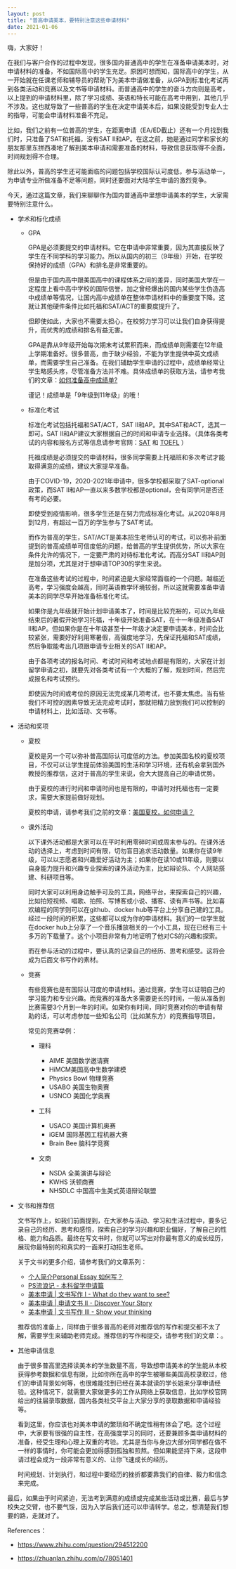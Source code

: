 ```yaml
---
layout: post
title: "普高申请美本，要特别注意这些申请材料"
date: 2021-01-06
---
```


嗨，大家好！

在我们与客户合作的过程中发现，很多国内普通高中的学生在准备申请美本时，对申请材料的准备，不如国际高中的学生充足。原因可想而知，国际高中的学生，从一开始就在任课老师和辅导员的帮助下为美本申请做准备，从GPA到标准化考试再到各类活动和竞赛以及文书等申请材料。而普通高中的学生的奋斗方向则是高考，以上提到的申请材料里，除了学习成绩、英语和特长可能在高考中用到，其他几乎不涉及。这也就导致了一些普高的学生在决定申请美本后，如果没能受到专业人士的指导，可能会申请材料准备不充足。

比如，我们之前有一位普高的学生，在距离申请（EA/ED截止）还有一个月找到我们时，只准备了SAT和托福，没有SAT II和AP。在这之前，她是通过同学和家长的朋友那里东拼西凑地了解到美本申请和需要准备的材料，导致信息获取得不全面，时间规划得不合理。

除此以外，普高的学生还可能面临的问题包括学校国际认可度低，参与活动单一，为申请专业所做准备不足等问题，同时还要面对大陆学生申请的激烈竞争。

今天，通过这篇文章，我们来聊聊作为国内普通高中里想申请美本的学生，大家需要特别注意什么。

+ 学术和标化成绩

  + GPA

    GPA是必须要提交的申请材料。它在申请中非常重要，因为其直接反映了学生在不同学科的学习能力。所以从国内的初三（9年级）开始，在学校保持好的成绩（GPA）和排名是非常重要的。

    但是由于国内高中跟美国高中的课程体系之间的差异，同时美国大学在一定程度上看中高中学校的国际信誉，加之曾经爆出的国内某些学生伪造高中成绩单等情况，让国内高中成绩单在整体申请材料中的重要度下降。这就让其他硬件条件比如托福和SAT/ACT的重要度提升了。

    但即使如此，大家也不需要太担心，在校努力学习可以让我们自身获得提升，而优秀的成绩和排名有益无害。

    GPA是靠从9年级开始每次期末考试累积而来，而成绩单则需要在12年级上学期准备好。很多普高，由于缺少经验，不能为学生提供中英文成绩单，而需要学生自己准备。在我们辅助学生申请的过程中，成绩单经常让学生略感头疼，尽管准备方法并不难。具体成绩单的获取方法，请参考我们的文章：[如何准备高中成绩单?](http://www.tessay.org/blog/2019/03/12/highschooltranscripts)

    谨记！成绩单是「9年级到11年级」的哦！

  + 标准化考试

    标准化考试包括托福和SAT/ACT，SAT II和AP。其中SAT和ACT，选其一即可。SAT II和AP建议大家根据自己的时间和申请专业选择。（具体各类考试的内容和报名方式等信息请参考官网：[SAT](https://www.collegeboard.org/) 和 [TOEFL](https://toefl.neea.cn/) ）

    托福成绩是必须提交的申请材料，很多同学需要上托福班和多次考试才能取得满意的成绩，建议大家提早准备。

    由于COVID-19，2020-2021年申请中，很多学校都采取了SAT-optional政策，而SAT II和AP一直以来多数学校都是optional，会有同学问是否还有考的必要。

    即使受到疫情影响，很多学生还是在努力完成标准化考试。从2020年8月到12月，有超过一百万的学生参与了SAT考试。

    而作为普高的学生，SAT/ACT是美本招生老师认可的考试，可以弥补前面提到的普高成绩单可信度低的问题，给普高的学生提供优势，所以大家在条件允许的情况下，一定要严肃的对待标准化考试。而高分SAT II和AP则是加分项，尤其是对于想申请TOP30的学生来说。

    在准备这些考试的过程中，时间紧迫是大家经常面临的一个问题。越临近高考，学习强度会越高，同时英语教学环境较弱，所以这就需要准备申请美本的同学尽早开始准备标准化考试。

    如果你是九年级就开始计划申请美本了，时间是比较充裕的，可以九年级结束后的暑假开始学习托福，十年级开始准备SAT，在十一年级准备SAT II和AP。但如果你是在十年级甚至十一年级才决定要申请美本，时间会比较紧张，需要好好利用寒暑假，高强度地学习，先保证托福和SAT成绩，然后争取能考出几项跟申请专业相关的SAT II和AP。

    由于各项考试的报名时间、考试时间和考试地点都是有限的，大家在计划留学申请之初，就要先对各类考试有一个大概的了解，规划时间，然后完成报名和考试预约。

    即使因为时间或考位的原因无法完成某几项考试，也不要太焦虑。当有些我们不可控的因素导致无法完成考试时，那就把精力放到我们可以控制的申请材料上，比如活动、文书等。

+ 活动和奖项

  + 夏校

    夏校是另一个可以弥补普高国际认可度低的方法。参加美国名校的夏校项目，不仅可以让学生提前体验美国的生活和学习环境，还有机会拿到国外教授的推荐信，这对于普高的学生来说，会大大提高自己的申请优势。

    由于夏校的进行时间和申请时间也是有限的，申请时对托福也有一定要求，需要大家提前做好规划。

    夏校的申请，请参考我们之前的文章：[美国夏校，如何申请？](http://www.tessay.org/blog/2019/05/03/summer-program)

  + 课外活动

    以下课外活动都是大家可以在平时利用零碎时间或周末参与的。在课外活动的选择上，考虑到时间有限，切勿盲目追求活动数量。如果你在读9年级，可以以志愿者和兴趣爱好活动为主；如果你在读10或11年级，则要以自身能力提升和兴趣专业探索的课外活动为主，比如辩论队、个人网站搭建、科研项目等。

    同时大家可以利用身边触手可及的工具，网络平台，来探索自己的兴趣，比如拍短视频、唱歌、拍照、写博客或小说、播客、读有声书等。比如喜欢编程的同学则可以在github、docker hub等平台上分享自己建的工具。经过一段时间的积累，这些都可以成为你的申请材料。我们的一位学生就在docker hub上分享了一个音乐播放相关的一个小工具，现在已经有三十多万的下载量了。这个小项目非常有力地证明了他对CS的兴趣和探索。

    而在参与活动的过程中，要认真的记录自己的经历、思考和感受。这将会成为后面文书写作的素材。

  + 竞赛

    有些竞赛也是有国际认可度的申请材料。通过竞赛，学生可以证明自己的学习能力和专业兴趣。而竞赛的准备大多需要更长的时间，一般从准备到比赛需要3个月到一年的时间。如果你有时间，同时竞赛对你的申请有帮助的话，可以考虑参加一些知名公司（比如某东方）的竞赛指导项目。

    常见的竞赛举例：
    + 理科

      + AIME 美国数学邀请赛
      + HiMCM美国高中生数学建模
      + Physics Bowl 物理竞赛
      + USABO 美国生物奥赛
      + USNCO 美国化学奥赛

    + 工科

      + USACO 美国计算机奥赛
      + iGEM 国际基因工程机器大赛
      + Brain Bee 脑科学竞赛

    + 文商

      + NSDA 全美演讲与辩论
      + KWHS 沃顿商赛
      + NHSDLC 中国高中生美式英语辩论联盟

+ 文书和推荐信

  文书写作上，如我们前面提到，在大家参与活动、学习和生活过程中，要多记录自己的经历、思考和感悟，探索自己的学习兴趣和职业偏好，了解自己的性格、能力和品质。最终在写文书时，你就可以写出对你最有意义的成长经历，展现你最特别的和真实的一面来打动招生老师。

  关于文书的更多介绍，请参考我们的文章系列：

  + [个人简介Personal Essay 如何写？](http://www.tessay.org/blog/2019/03/02/personalessay)
  + [PS流浪记 - 本科留学申请篇](http://www.tessay.org/blog/2020/04/01/adventure-of-ps)
  + [美本申请 | 文书写作 I - What do they want to see?](http://www.tessay.org/blog/2021/03/03/admission-essay-what-to-show)
  + [美本申请 | 申请文书 II - Discover Your Story](http://www.tessay.org/blog/2021/03/15/admission-essay-discover-your-story)
  + [美本申请 | 文书写作 III - Show your thinking](http://www.tessay.org/blog/2021/03/20/admission-essay-thinking)

  推荐信的准备上，同样由于很多普高的老师对推荐信的写作和提交都不太了解，需要学生来辅助老师完成。推荐信的写作和提交，请参考我们的文章：。

+ 其他申请信息

  由于很多普高里选择读美本的学生数量不高，导致想申请美本的学生能从本校获得参考数据和信息有限，比如你所在高中的学生被哪些美国高校录取过，他们的申请背景如何等，也很难能找到已经在美本就读的学长姐来分享申请经验。这种情况下，就需要大家做更多的工作从网络上获取信息，比如学校官网给出的往届录取数据，国内各类社交平台上大家分享的录取数据和申请经验等。

  看到这里，你应该也对美本申请的繁琐和不确定性稍有体会了吧。这个过程中，大家要有很强的自主性，在高强度学习的同时，还要兼顾多类申请材料的准备，经受生理和心理上双重的考验。尤其是当你与身边大部分同学都在做不一样的事情时，你可能会更加得感到孤独和煎熬。但如果能坚持下来，这段申请过程会成为一段非常有意义的、让你飞速成长的经历。

  时间规划、计划执行，和过程中要经历的挫折都要靠我们的自律、毅力和信念来完成。


最后，如果由于时间紧迫，无法考到满意的成绩或完成某些活动或比赛，最后与梦校失之交臂，也不要气馁，因为入学后我们还可以申请转学。总之，想清楚我们想要的路，走就对了。


References：
+ https://www.zhihu.com/question/294512200

+ https://zhuanlan.zhihu.com/p/78051401
